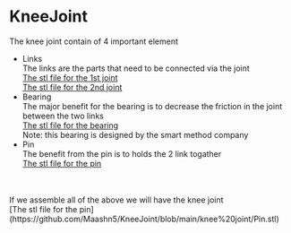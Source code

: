 # KneeJoint
The knee joint contain of 4 important element
* Links
<br/> The links are the parts that need to be connected via the joint
<br/> [The stl file for the 1st joint](https://github.com/Maashn5/KneeJoint/blob/main/knee%20joint/first%20link.stl)
<br/> [The stl file for the 2nd joint](https://github.com/Maashn5/KneeJoint/blob/main/knee%20joint/second%20link.stl)
* Bearing
<br/> The major benefit for the bearing is to decrease the friction in the joint between the two links
<br/> [The stl file for the bearing](https://github.com/Maashn5/KneeJoint/blob/main/knee%20joint/Bearing.stl)
<br/> Note: this bearing is designed by the smart method company
* Pin
<br/> The benefit from the pin is to holds the 2 link togather
<br/> [The stl file for the pin](https://github.com/Maashn5/KneeJoint/blob/main/knee%20joint/Pin.stl)
<br/>
<br/> If we assemble all of the above we will have the knee joint
<br/> [The stl file for the pin](https://github.com/Maashn5/KneeJoint/blob/main/knee%20joint/Pin.stl)
<br/>
